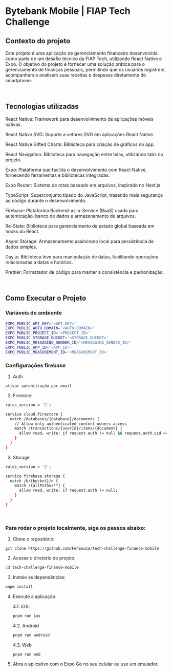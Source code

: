 # Bytebank Mobile | FIAP Tech Challenge

## Contexto do projeto

Este projeto é uma aplicação de gerenciamento financeiro desenvolvida como parte de um desafio técnico da FIAP Tech, utilizando React Native e Expo. O objetivo do projeto é fornecer uma solução prática para o gerenciamento de finanças pessoais, permitindo que os usuários registrem, acompanhem e analisem suas receitas e despesas diretamente do smartphone.

&nbsp;

## Tecnologias utilizadas

React Native: Framework para desenvolvimento de aplicações móveis nativas.

React Native SVG: Suporte a vetores SVG em aplicações React Native.

React Native Gifted Charts: Biblioteca para criação de gráficos no app.

React Navigation: Biblioteca para navegação entre telas, utilizando tabs no projeto.

Expo: Plataforma que facilita o desenvolvimento com React Native, fornecendo ferramentas e bibliotecas integradas.

Expo Router: Sistema de rotas baseado em arquivos, inspirado no Next.js.

TypeScript: Superconjunto tipado do JavaScript, trazendo mais segurança ao código durante o desenvolvimento.

Firebase: Plataforma Backend-as-a-Service (BaaS) usada para autenticação, banco de dados e armazenamento de arquivos.

Re-State: Biblioteca para gerenciamento de estado global baseada em hooks do React.

Async Storage: Armazenamento assíncrono local para persistência de dados simples.

Day.js: Biblioteca leve para manipulação de datas, facilitando operações relacionadas a datas e horários.

Prettier: Formatador de código para manter a consistência e padronização.

&nbsp;

## Como Executar o Projeto

### Variáveis de ambiente

```bash
EXPO_PUBLIC_API_KEY='<API_KEY>'
EXPO_PUBLIC_AUTH_DOMAIN='<AUTH_DOMAIN>'
EXPO_PUBLIC_PROJECT_ID='<PROJECT_ID>'
EXPO_PUBLIC_STORAGE_BUCKET='<STORAGE_BUCKET>'
EXPO_PUBLIC_MESSAGING_SENDER_ID='<MESSAGING_SENDER_ID>'
EXPO_PUBLIC_APP_ID='<APP_ID>'
EXPO_PUBLIC_MEASUREMENT_ID='<MEASUREMENT_ID>'
```

### Configurações firebase

1. Auth
```
ativar autenticação por email
```

2. Firestore

```bash
rules_version = '2';

service cloud.firestore {
  match /databases/{database}/documents {
    // Allow only authenticated content owners access
    match /transactions/{userId}/items/{document} {
      allow read, write: if request.auth != null && request.auth.uid == userId
    }
  }
}
```

3. Storage

```bash
rules_version = '2';

service firebase.storage {
  match /b/{bucket}/o {
    match /{allPaths=**} {
      allow read, write: if request.auth != null;
    }
  }
}
```

&nbsp;

### Para rodar o projeto localmente, siga os passos abaixo:

1. Clone o repositório:

```shell
git clone https://github.com/FehSouza/tech-challenge-finance-mobile
```

2. Acesse o diretório do projeto:

```bash
cd tech-challenge-finance-mobile
```

3. Instale as dependências:

```bash
pnpm install
```

4. Execute a aplicação:

   4.1. iOS:

   ```bash
   pnpm run ios
   ```

   4.2. Android

   ```bash
   pnpm run android
   ```

   4.3. Web

   ```bash
   pnpm run web
   ```

5. Abra o aplicativo com o Expo Go no seu celular ou use um emulador.
